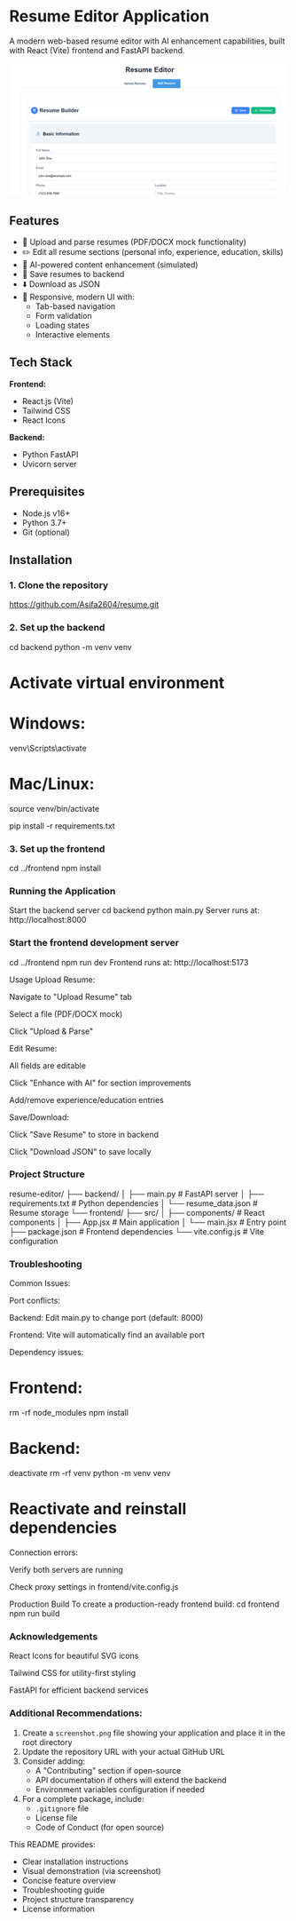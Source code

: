 # Resume Editor Application

A modern web-based resume editor with AI enhancement capabilities, built with React (Vite) frontend and FastAPI backend.

![Resume Editor Screenshot](./frontend/src/assets/screenshot.png)

## Features

- 📄 Upload and parse resumes (PDF/DOCX mock functionality)
- ✏️ Edit all resume sections (personal info, experience, education, skills)
- 🤖 AI-powered content enhancement (simulated)
- 💾 Save resumes to backend
- ⬇️ Download as JSON
- 🎨 Responsive, modern UI with:
  - Tab-based navigation
  - Form validation
  - Loading states
  - Interactive elements

## Tech Stack

**Frontend:**
- React.js (Vite)
- Tailwind CSS
- React Icons

**Backend:**
- Python FastAPI
- Uvicorn server

## Prerequisites

- Node.js v16+
- Python 3.7+
- Git (optional)

## Installation

### 1. Clone the repository
https://github.com/Asifa2604/resume.git

### 2. Set up the backend
cd backend
python -m venv venv

# Activate virtual environment
# Windows:
venv\Scripts\activate
# Mac/Linux:
source venv/bin/activate

pip install -r requirements.txt

### 3. Set up the frontend
cd ../frontend
npm install

### Running the Application
Start the backend server
cd backend
python main.py
Server runs at: http://localhost:8000

### Start the frontend development server
cd ../frontend
npm run dev
Frontend runs at: http://localhost:5173

Usage
Upload Resume:

Navigate to "Upload Resume" tab

Select a file (PDF/DOCX mock)

Click "Upload & Parse"

Edit Resume:

All fields are editable

Click "Enhance with AI" for section improvements

Add/remove experience/education entries

Save/Download:

Click "Save Resume" to store in backend

Click "Download JSON" to save locally

### Project Structure
resume-editor/
├── backend/
│   ├── main.py            # FastAPI server
│   ├── requirements.txt   # Python dependencies
│   └── resume_data.json   # Resume storage
└── frontend/
    ├── src/
    │   ├── components/    # React components
    │   ├── App.jsx        # Main application
    │   └── main.jsx       # Entry point
    ├── package.json       # Frontend dependencies
    └── vite.config.js     # Vite configuration

### Troubleshooting
Common Issues:

Port conflicts:

Backend: Edit main.py to change port (default: 8000)

Frontend: Vite will automatically find an available port

Dependency issues: 
# Frontend:
rm -rf node_modules
npm install

# Backend:
deactivate
rm -rf venv
python -m venv venv
# Reactivate and reinstall dependencies

Connection errors:

Verify both servers are running

Check proxy settings in frontend/vite.config.js

Production Build
To create a production-ready frontend build:
cd frontend
npm run build

### Acknowledgements
React Icons for beautiful SVG icons

Tailwind CSS for utility-first styling

FastAPI for efficient backend services




### Additional Recommendations:

1. Create a `screenshot.png` file showing your application and place it in the root directory
2. Update the repository URL with your actual GitHub URL
3. Consider adding:
   - A "Contributing" section if open-source
   - API documentation if others will extend the backend
   - Environment variables configuration if needed
4. For a complete package, include:
   - `.gitignore` file
   - License file
   - Code of Conduct (for open source)

This README provides:
- Clear installation instructions
- Visual demonstration (via screenshot)
- Concise feature overview
- Troubleshooting guide
- Project structure transparency
- License information


